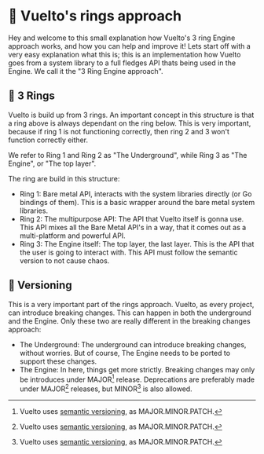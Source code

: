# 💍 Vuelto's rings approach

Hey and welcome to this small explanation how Vuelto's 3 ring Engine approach works, and how you can help and improve it! Lets start off with a very easy explanation what this is; this is an implementation how Vuelto goes from a system library to a full fledges API thats being used in the Engine. We call it the "3 Ring Engine approach".

## 🔘 3 Rings

Vuelto is build up from 3 rings. An important concept in this structure is that a ring above is always dependant on the ring below. This is very important, because if ring 1 is not functioning correctly, then ring 2 and 3 won't function correctly either.

We refer to Ring 1 and Ring 2 as "The Underground", while Ring 3 as "The Engine", or "The top layer".

The ring are build in this structure:

- Ring 1: Bare metal API, interacts with the system libraries directly (or Go bindings of them). This is a basic wrapper around the bare metal system libraries.
- Ring 2: The multipurpose API: The API that Vuelto itself is gonna use. This API mixes all the Bare Metal API's in a way, that it comes out as a multi-platform and powerful API.
- Ring 3: The Engine itself: The top layer, the last layer. This is the API that the user is going to interact with. This API must follow the semantic version to not cause chaos.

## 🔢 Versioning

This is a very important part of the rings approach. Vuelto, as every project, can introduce breaking changes. This can happen in both the underground and the Engine. Only these two are really different in the breaking changes approach:

- The Underground: The underground can introduce breaking changes, without worries. But of course, The Engine needs to be ported to support these changes.
- The Engine: In here, things get more strictly. Breaking changes may only be introduces under MAJOR[^1] release. Deprecations are preferably made under MAJOR[^1] releases, but MINOR[^1] is also allowed.

[^1]: Vuelto uses [semantic versioning](https://semver.org/), as MAJOR.MINOR.PATCH.
